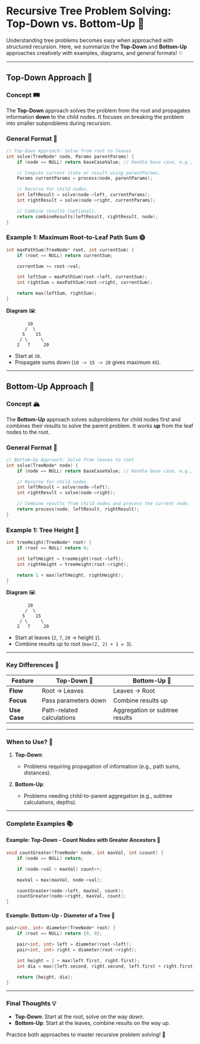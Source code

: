 # Recursive Tree Problem Solving: Top-Down vs. Bottom-Up 🌳

Understanding tree problems becomes easy when approached with structured recursion. Here, we summarize the **Top-Down** and **Bottom-Up** approaches creatively with examples, diagrams, and general formats! ✨

---

## **Top-Down Approach** 🌟

### Concept 🛤️
The **Top-Down** approach solves the problem from the root and propagates information **down** to the child nodes. It focuses on breaking the problem into smaller subproblems during recursion.

### General Format 📜
```cpp
// Top-Down Approach: Solve from root to leaves
int solve(TreeNode* node, Params parentParams) {
    if (node == NULL) return baseCaseValue; // Handle base case, e.g., NULL node.

    // Compute current state or result using parentParams.
    Params currentParams = process(node, parentParams);

    // Recurse for child nodes.
    int leftResult = solve(node->left, currentParams);
    int rightResult = solve(node->right, currentParams);

    // Combine results (optional).
    return combineResults(leftResult, rightResult, node);
}
```

### Example 1: Maximum Root-to-Leaf Path Sum 🌞
```cpp
int maxPathSum(TreeNode* root, int currentSum) {
    if (root == NULL) return currentSum;

    currentSum += root->val;

    int leftSum = maxPathSum(root->left, currentSum);
    int rightSum = maxPathSum(root->right, currentSum);

    return max(leftSum, rightSum);
}
```
**Diagram** 🖼️:
```
        10
       /  \
      5    15
     / \     \
    2   7     20
```
- Start at `10`.
- Propagate sums down (`10 -> 15 -> 20` gives maximum `45`).

---

## **Bottom-Up Approach** 🌱

### Concept 🏔️
The **Bottom-Up** approach solves subproblems for child nodes first and combines their results to solve the parent problem. It works **up** from the leaf nodes to the root.

### General Format 📜
```cpp
// Bottom-Up Approach: Solve from leaves to root
int solve(TreeNode* node) {
    if (node == NULL) return baseCaseValue; // Handle base case, e.g., NULL node.

    // Recurse for child nodes.
    int leftResult = solve(node->left);
    int rightResult = solve(node->right);

    // Combine results from child nodes and process the current node.
    return process(node, leftResult, rightResult);
}
```

### Example 1: Tree Height 🌲
```cpp
int treeHeight(TreeNode* root) {
    if (root == NULL) return 0;

    int leftHeight = treeHeight(root->left);
    int rightHeight = treeHeight(root->right);

    return 1 + max(leftHeight, rightHeight);
}
```
**Diagram** 🖼️:
```
        10
       /  \
      5    15
     / \     \
    2   7     20
```
- Start at leaves (`2`, `7`, `20` -> height `1`).
- Combine results up to root (`max(2, 2) + 1 = 3`).

---

### **Key Differences** 📝
| Feature             | Top-Down 🌟                     | Bottom-Up 🌱                    |
|---------------------|--------------------------------|---------------------------------|
| **Flow**           | Root -> Leaves                | Leaves -> Root                 |
| **Focus**          | Pass parameters down          | Combine results up             |
| **Use Case**       | Path-related calculations     | Aggregation or subtree results |

---

### **When to Use?** 🤔
1. **Top-Down**:
   - Problems requiring propagation of information (e.g., path sums, distances).

2. **Bottom-Up**:
   - Problems needing child-to-parent aggregation (e.g., subtree calculations, depths).

---

### **Complete Examples** 📚
#### Example: Top-Down - Count Nodes with Greater Ancestors 🌟
```cpp
void countGreater(TreeNode* node, int maxVal, int &count) {
    if (node == NULL) return;

    if (node->val > maxVal) count++;

    maxVal = max(maxVal, node->val);

    countGreater(node->left, maxVal, count);
    countGreater(node->right, maxVal, count);
}
```

#### Example: Bottom-Up - Diameter of a Tree 🌱
```cpp
pair<int, int> diameter(TreeNode* root) {
    if (root == NULL) return {0, 0};

    pair<int, int> left = diameter(root->left);
    pair<int, int> right = diameter(root->right);

    int height = 1 + max(left.first, right.first);
    int dia = max({left.second, right.second, left.first + right.first});

    return {height, dia};
}
```

---

### Final Thoughts 💡
- **Top-Down**: Start at the root, solve on the way down.
- **Bottom-Up**: Start at the leaves, combine results on the way up.

Practice both approaches to master recursive problem solving! 🚀

